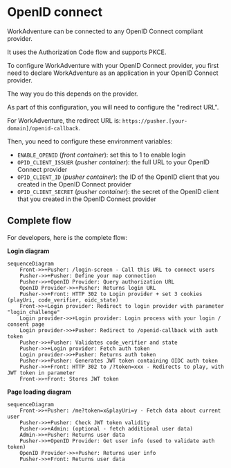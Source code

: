 # OpenID connect

WorkAdventure can be connected to any OpenID Connect compliant provider.

It uses the Authorization Code flow and supports PKCE.

To configure WorkAdventure with your OpenID Connect provider, you first need to declare
WorkAdventure as an application in your OpenID Connect provider.

The way you do this depends on the provider.

As part of this configuration, you will need to configure the "redirect URL".

For WorkAdventure, the redirect URL is: `https://pusher.[your-domain]/openid-callback`.

Then, you need to configure these environment variables:

- `ENABLE_OPENID` (*front container*): set this to 1 to enable login
- `OPID_CLIENT_ISSUER` (*pusher container*): the full URL to your OpenID Connect provider
- `OPID_CLIENT_ID` (*pusher container*): the ID of the OpenID client that you created in the OpenID Connect provider
- `OPID_CLIENT_SECRET` (*pusher container*): the secret of the OpenID client that you created in the OpenID Connect provider


## Complete flow

For developers, here is the complete flow:

**Login diagram**
```mermaid
sequenceDiagram
    Front->>+Pusher: /login-screen - Call this URL to connect users
    Pusher->>+Pusher: Define your map connection
    Pusher->>+OpenID Provider: Query authorization URL
    OpenID Provider->>+Pusher: Returns login URL
    Pusher->>+Front: HTTP 302 to Login provider + set 3 cookies (playUri, code_verifier, oidc_state)
    Front->>+Login provider: Redirect to login provider with parameter "login_challenge"
    Login provider->>+Login provider: Login process with your login / consent page
    Login provider->>+Pusher: Redirect to /openid-callback with auth token
    Pusher->>+Pusher: Validates code_verifier and state
    Pusher->>+Login provider: Fetch auth token
    Login provider->>+Pusher: Returns auth token
    Pusher->>+Pusher: Generates JWT token containing OIDC auth token
    Pusher->>+Front: HTTP 302 to /?token=xxx - Redirects to play, with JWT token in parameter
    Front->>+Front: Stores JWT token
```

**Page loading diagram**
```mermaid
sequenceDiagram
    Front->>+Pusher: /me?token=x&playUri=y - Fetch data about current user
    Pusher->>+Pusher: Check JWT token validity
    Pusher->>+Admin: (optional - fetch additional user data)
    Admin->>+Pusher: Returns user data
    Pusher->>+OpenID Provider: Get user info (used to validate auth token)
    OpenID Provider->>+Pusher: Returns user info
    Pusher->>+Front: Returns user data
```
